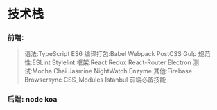 # 技术栈
### 前端: 
> 语法:TypeScript ES6
> 编译打包:Babel Webpack PostCSS Gulp 
> 规范性:ESLint Stylelint 
> 框架:React Redux React-Router Electron 
> 测试:Mocha Chai Jasmine NightWatch Enzyme
> 其他:Firebase Browsersync CSS_Modules Istanbul
> 前端必备技能
### 后端: node koa 
> 
